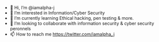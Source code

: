 - 👋 Hi, I’m @iamalpha-j
- 👀 I’m interested in Information/Cyber Security
- 🌱 I’m currently learning Ethical hacking, pen testing & more.
- 💞️ I’m looking to collaborate with information security & cyber security peronnels 
- 📫 How to reach me https://twitter.com/iamalpha_j

<!---
iamalpha-j/iamalpha-j is a ✨ special ✨ repository because its `README.md` (this file) appears on your GitHub profile.
You can click the Preview link to take a look at your changes.
--->
